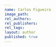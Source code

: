 ```yaml
---
name: Carlos Figueira
image_path:
rel_authors:
rel_publishers:
rel_tags:
layout: author
published: true
---
```

